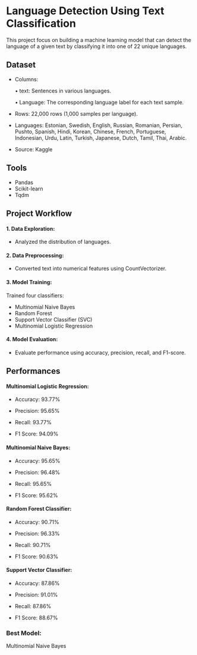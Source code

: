
# Language Detection Using Text Classification
This project focus on building a machine learning model that can detect the language of a given text by classifying it into one of 22 unique languages. 


## Dataset
- Columns: 

  • text: Sentences in various languages.
   
  • Language: The corresponding language label for each text sample.

 - Rows: 22,000 rows (1,000 samples per language).
 - Languages: Estonian, Swedish, English, Russian, Romanian, Persian, Pushto, Spanish, Hindi, Korean, Chinese, French, Portuguese, Indonesian, Urdu, Latin, Turkish, Japanese, Dutch, Tamil, Thai, Arabic.
 - Source: Kaggle
## Tools
- Pandas
- Scikit-learn
- Tqdm

## Project Workflow

 #### 1. Data Exploration:
 - Analyzed the distribution of languages.
 
 #### 2. Data Preprocessing:
  - Converted text into numerical features using CountVectorizer.
 #### 3. Model Training:
   Trained four classifiers:
   - Multinomial Naive Bayes
   - Random Forest
   - Support Vector Classifier (SVC)
   - Multinomial Logistic Regression
 #### 4. Model Evaluation:
 - Evaluate performance using accuracy, precision, recall, and F1-score.

##  Performances

 #### Multinomial Logistic Regression:
 - Accuracy: 93.77%

 - Precision: 95.65%

 - Recall: 93.77%

 - F1 Score: 94.09%


 #### Multinomial Naive Bayes:
 - Accuracy: 95.65%

 - Precision: 96.48%

 - Recall: 95.65%

 - F1 Score: 95.62% 


 #### Random Forest Classifier:
 - Accuracy: 90.71%

 - Precision: 96.33%

 - Recall: 90.71%

 - F1 Score: 90.63%

 #### Support Vector Classifier:
 - Accuracy: 87.86%

 - Precision: 91.01%

 - Recall: 87.86%

 - F1 Score: 88.67%

### Best Model:
 Multinomial Naive Bayes  
